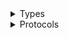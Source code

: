 <details>
<summary>Types</summary>

  - [ProtonClient](/aws-sdk-swift/reference/0.x/AWSProton/ProtonClient)
  - [ProtonClient.ProtonClientConfiguration](/aws-sdk-swift/reference/0.x/AWSProton/ProtonClient.ProtonClientConfiguration)
  - [ProtonClientLogHandlerFactory](/aws-sdk-swift/reference/0.x/AWSProton/ProtonClientLogHandlerFactory)
  - [ProtonClientTypes](/aws-sdk-swift/reference/0.x/AWSProton/ProtonClientTypes)

</details>

<details>
<summary>Protocols</summary>

  - [ProtonClientProtocol](/aws-sdk-swift/reference/0.x/AWSProton/ProtonClientProtocol)

</details>
